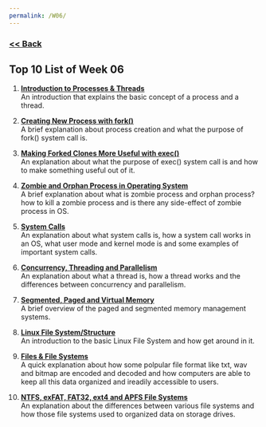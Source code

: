 ```yaml
---
permalink: /W06/
---
```

### [<< Back](../)

## Top 10 List of Week 06
1. **[Introduction to Processes & Threads](https://www.youtube.com/watch?v=exbKr6fnoUw)**<br>
An introduction that explains the basic concept of a process and a thread.

2. **[Creating New Process with fork()](https://www.youtube.com/watch?v=ss1-REMJ9GA)**<br>
A brief explanation about process creation and what the purpose of fork() system call is.

3. **[Making Forked Clones More Useful with exec()](https://www.youtube.com/watch?v=kDxjcyHu_Qs)**<br>
An explanation about what the purpose of exec() system call is and how to make something useful out of it.

4. **[Zombie and Orphan Process in Operating System](https://www.youtube.com/watch?v=L3YQDUuDjoo)**<br>
A brief explanation about what is zombie process and orphan process? how to kill a zombie process and is there any side-effect of zombie process in OS.

5. **[System Calls](https://www.youtube.com/watch?v=UFBe1HdN8h0)**<br>
An explanation about what system calls is, how a system call works in an OS, what user mode and kernel mode is and some examples of important system calls.

6. **[Concurrency, Threading and Parallelism](https://www.youtube.com/watch?v=olYdb0DdGtM)**<br>
An explanation about what a thread is, how a thread works and the differences between concurrency and parallelism.

7. **[Segmented, Paged and Virtual Memory](https://www.youtube.com/watch?v=p9yZNLeOj4s)**<br>
A brief overview of the paged and segmented memory management systems.

8. **[Linux File System/Structure](https://www.youtube.com/watch?v=HIXzJ3Rz9po)**<br>
An introduction to the basic Linux File System and how get around in it.

9. **[Files & File Systems](https://www.youtube.com/watch?v=KN8YgJnShPM)**<br>
A quick explanation about how some polpular file format like txt, wav and bitmap are encoded and decoded and how computers are able to keep all this data organized and ireadily accessible to users.

10. **[NTFS, exFAT, FAT32, ext4 and APFS File Systems](https://www.youtube.com/watch?v=_h30HBYxtws)**<br>
An explanation about the differences between various file systems and how those file systems used to organized data on storage drives.
